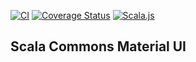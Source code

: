 
[![CI](https://github.com/scommons/scommons-material-ui/actions/workflows/ci.yml/badge.svg?branch=master)](https://github.com/scommons/scommons-material-ui/actions/workflows/ci.yml?query=workflow%3Aci+branch%3Amaster)
[![Coverage Status](https://coveralls.io/repos/github/scommons/scommons-material-ui/badge.svg?branch=master)](https://coveralls.io/github/scommons/scommons-material-ui/?branch=master)
[![Scala.js](https://www.scala-js.org/assets/badges/scalajs-1.1.0.svg)](https://www.scala-js.org)

## Scala Commons Material UI

